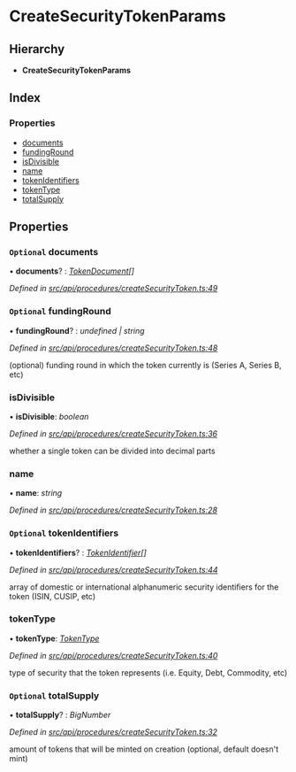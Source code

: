 # CreateSecurityTokenParams

## Hierarchy

* **CreateSecurityTokenParams**

## Index

### Properties

* [documents](createsecuritytokenparams.md#optional-documents)
* [fundingRound](createsecuritytokenparams.md#optional-fundinground)
* [isDivisible](createsecuritytokenparams.md#isdivisible)
* [name](createsecuritytokenparams.md#name)
* [tokenIdentifiers](createsecuritytokenparams.md#optional-tokenidentifiers)
* [tokenType](createsecuritytokenparams.md#tokentype)
* [totalSupply](createsecuritytokenparams.md#optional-totalsupply)

## Properties

### `Optional` documents

• **documents**? : [_TokenDocument_](tokendocument.md)_\[\]_

_Defined in_ [_src/api/procedures/createSecurityToken.ts:49_](https://github.com/PolymathNetwork/polymesh-sdk/blob/56921667/src/api/procedures/createSecurityToken.ts#L49)

### `Optional` fundingRound

• **fundingRound**? : _undefined \| string_

_Defined in_ [_src/api/procedures/createSecurityToken.ts:48_](https://github.com/PolymathNetwork/polymesh-sdk/blob/56921667/src/api/procedures/createSecurityToken.ts#L48)

\(optional\) funding round in which the token currently is \(Series A, Series B, etc\)

### isDivisible

• **isDivisible**: _boolean_

_Defined in_ [_src/api/procedures/createSecurityToken.ts:36_](https://github.com/PolymathNetwork/polymesh-sdk/blob/56921667/src/api/procedures/createSecurityToken.ts#L36)

whether a single token can be divided into decimal parts

### name

• **name**: _string_

_Defined in_ [_src/api/procedures/createSecurityToken.ts:28_](https://github.com/PolymathNetwork/polymesh-sdk/blob/56921667/src/api/procedures/createSecurityToken.ts#L28)

### `Optional` tokenIdentifiers

• **tokenIdentifiers**? : [_TokenIdentifier_](tokenidentifier.md)_\[\]_

_Defined in_ [_src/api/procedures/createSecurityToken.ts:44_](https://github.com/PolymathNetwork/polymesh-sdk/blob/56921667/src/api/procedures/createSecurityToken.ts#L44)

array of domestic or international alphanumeric security identifiers for the token \(ISIN, CUSIP, etc\)

### tokenType

• **tokenType**: [_TokenType_](../globals.md#tokentype)

_Defined in_ [_src/api/procedures/createSecurityToken.ts:40_](https://github.com/PolymathNetwork/polymesh-sdk/blob/56921667/src/api/procedures/createSecurityToken.ts#L40)

type of security that the token represents \(i.e. Equity, Debt, Commodity, etc\)

### `Optional` totalSupply

• **totalSupply**? : _BigNumber_

_Defined in_ [_src/api/procedures/createSecurityToken.ts:32_](https://github.com/PolymathNetwork/polymesh-sdk/blob/56921667/src/api/procedures/createSecurityToken.ts#L32)

amount of tokens that will be minted on creation \(optional, default doesn't mint\)

